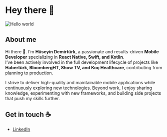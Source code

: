 # Hey there :wave:

<img src="https://raw.githubusercontent.com/sagar-viradiya/sagar-viradiya/master/resources/banner.png" alt="Hello world">

## About me

Hi there 👋. I’m **Hüseyin Demirtürk**, a passionate and results-driven **Mobile Developer** specializing in **React Native, Swift, and Kotlin**.  
I’ve been actively involved in the full development lifecycle of projects like **Habertürk, BloombergHT, Show TV, and Koç Healthcare**, contributing from planning to production.  

I strive to deliver high-quality and maintainable mobile applications while continuously exploring new technologies. Beyond work, I enjoy sharing knowledge, experimenting with new frameworks, and building side projects that push my skills further.  

## Get in touch :coffee:

- [LinkedIn](https://www.linkedin.com/in/huseyindemirturk)
